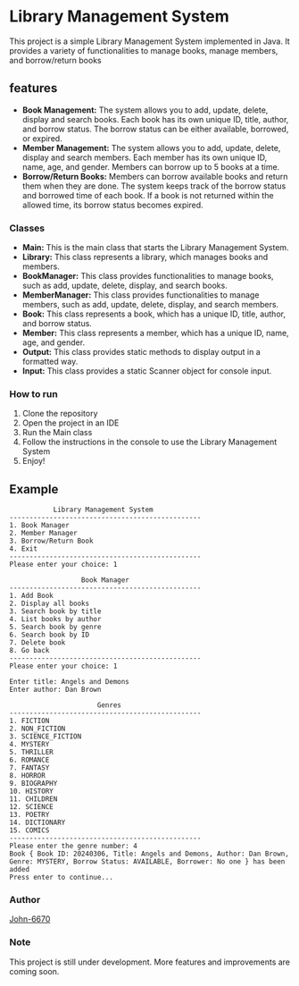 # Library Management System
This project is a simple Library Management System implemented in Java. It provides a variety of functionalities to manage books, manage members, and borrow/return books

## features
- **Book Management:** The system allows you to add, update, delete, display and search books. Each book has its own unique ID, title, author, and borrow status. The borrow status can be either available, borrowed, or expired.
- **Member Management:** The system allows you to add, update, delete, display and search members. Each member has its own unique ID, name, age, and gender. Members can borrow up to 5 books at a time.
- **Borrow/Return Books:** Members can borrow available books and return them when they are done. The system keeps track of the borrow status and borrowed time of each book. If a book is not returned within the allowed time, its borrow status becomes expired.

### Classes
- **Main:** This is the main class that starts the Library Management System.
- **Library:** This class represents a library, which manages books and members.
- **BookManager:** This class provides functionalities to manage books, such as add, update, delete, display, and search books.
- **MemberManager:** This class provides functionalities to manage members, such as add, update, delete, display, and search members.
- **Book:** This class represents a book, which has a unique ID, title, author, and borrow status.
- **Member:** This class represents a member, which has a unique ID, name, age, and gender.
- **Output:** This class provides static methods to display output in a formatted way.
- **Input:** This class provides a static Scanner object for console input.

### How to run
1. Clone the repository
2. Open the project in an IDE
3. Run the Main class
4. Follow the instructions in the console to use the Library Management System
5. Enjoy!

## Example
```
           Library Management System
------------------------------------------------
1. Book Manager
2. Member Manager
3. Borrow/Return Book
4. Exit
------------------------------------------------
Please enter your choice: 1

                  Book Manager
------------------------------------------------
1. Add Book
2. Display all books
3. Search book by title
4. List books by author
5. Search book by genre
6. Search book by ID
7. Delete book
8. Go back
------------------------------------------------
Please enter your choice: 1

Enter title: Angels and Demons
Enter author: Dan Brown

                      Genres
------------------------------------------------
1. FICTION
2. NON_FICTION
3. SCIENCE_FICTION
4. MYSTERY
5. THRILLER
6. ROMANCE
7. FANTASY
8. HORROR
9. BIOGRAPHY
10. HISTORY
11. CHILDREN
12. SCIENCE
13. POETRY
14. DICTIONARY
15. COMICS
------------------------------------------------
Please enter the genre number: 4
Book { Book ID: 20240306, Title: Angels and Demons, Author: Dan Brown, Genre: MYSTERY, Borrow Status: AVAILABLE, Borrower: No one } has been added
Press enter to continue...
```

### Author
[John-6670](https://github.com/John-6670/)

### Note
This project is still under development. More features and improvements are coming soon.